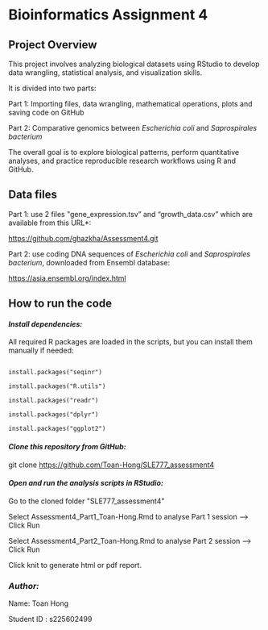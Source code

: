# **Bioinformatics Assignment 4**

##  Project Overview

This project involves analyzing biological datasets using RStudio to develop data wrangling, statistical analysis, and visualization skills.

It is divided into two parts:

Part 1: Importing files, data wrangling, mathematical operations, plots and saving code on GitHub

Part 2: Comparative genomics between *Escherichia coli* and *Saprospirales bacterium*

The overall goal is to explore biological patterns, perform quantitative analyses, and practice reproducible research workflows using R and GitHub.


##  Data files

Part 1: use 2 files "gene_expression.tsv” and “growth_data.csv” which are available from this URL*:

https://github.com/ghazkha/Assessment4.git

Part 2: use coding DNA sequences of *Escherichia coli* and *Saprospirales bacterium*, downloaded from Ensembl database:

https://asia.ensembl.org/index.html


##  How to run the code


#### *Install dependencies:*

All required R packages are loaded in the scripts, but you can install them manually if needed:

```{r}

install.packages("seqinr")

install.packages("R.utils")

install.packages("readr")

install.packages("dplyr")

install.packages("ggplot2")

```

#### *Clone this repository from GitHub:*

git clone https://github.com/Toan-Hong/SLE777_assessment4


#### *Open and run the analysis scripts in RStudio:*

Go to the cloned folder "SLE777_assessment4"

Select Assessment4_Part1_Toan-Hong.Rmd to analyse Part 1 session --> Click Run

Select Assessment4_Part2_Toan-Hong.Rmd to analyse Part 2 session --> Click Run

Click knit to generate html or pdf report.


### *Author:*
Name: Toan Hong

Student ID : s225602499



